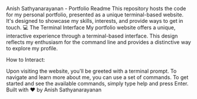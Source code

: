 Anish Sathyanarayanan - Portfolio Readme
This repository hosts the code for my personal portfolio, presented as a unique terminal-based website. It's designed to showcase my skills, interests, and provide ways to get in touch.
💻 The Terminal Interface
My portfolio website offers a unique, interactive experience through a terminal-based interface. This design reflects my enthusiasm for the command line and provides a distinctive way to explore my profile.

How to Interact:

Upon visiting the website, you'll be greeted with a terminal prompt. To navigate and learn more about me, you can use a set of commands. To get started and see the available commands, simply type help and press Enter.
Built with ❤️ by Anish Sathyanarayanan

